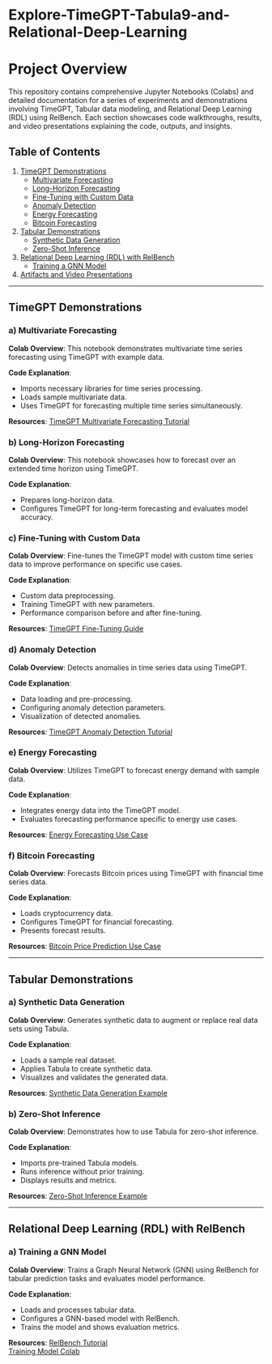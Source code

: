 # Explore-TimeGPT-Tabula9-and-Relational-Deep-Learning


# Project Overview
This repository contains comprehensive Jupyter Notebooks (Colabs) and detailed documentation for a series of experiments and demonstrations involving TimeGPT, Tabular data modeling, and Relational Deep Learning (RDL) using RelBench. Each section showcases code walkthroughs, results, and video presentations explaining the code, outputs, and insights.

## Table of Contents
1. [TimeGPT Demonstrations](#timegpt-demonstrations)
   - [Multivariate Forecasting](#multivariate-forecasting)
   - [Long-Horizon Forecasting](#long-horizon-forecasting)
   - [Fine-Tuning with Custom Data](#fine-tuning-with-custom-data)
   - [Anomaly Detection](#anomaly-detection)
   - [Energy Forecasting](#energy-forecasting)
   - [Bitcoin Forecasting](#bitcoin-forecasting)
2. [Tabular Demonstrations](#tabular-demonstrations)
   - [Synthetic Data Generation](#synthetic-data-generation)
   - [Zero-Shot Inference](#zero-shot-inference)
3. [Relational Deep Learning (RDL) with RelBench](#rdl-with-relbench)
   - [Training a GNN Model](#training-a-gnn-model)
4. [Artifacts and Video Presentations](#artifacts-and-video-presentations)

---

## TimeGPT Demonstrations
### a) Multivariate Forecasting
**Colab Overview**:
This notebook demonstrates multivariate time series forecasting using TimeGPT with example data.

**Code Explanation**:
- Imports necessary libraries for time series processing.
- Loads sample multivariate data.
- Uses TimeGPT for forecasting multiple time series simultaneously.

**Resources**:
[TimeGPT Multivariate Forecasting Tutorial](https://docs.nixtla.io/docs/tutorials-multiple_series_forecasting)

### b) Long-Horizon Forecasting
**Colab Overview**:
This notebook showcases how to forecast over an extended time horizon using TimeGPT.

**Code Explanation**:
- Prepares long-horizon data.
- Configures TimeGPT for long-term forecasting and evaluates model accuracy.

### c) Fine-Tuning with Custom Data
**Colab Overview**:
Fine-tunes the TimeGPT model with custom time series data to improve performance on specific use cases.

**Code Explanation**:
- Custom data preprocessing.
- Training TimeGPT with new parameters.
- Performance comparison before and after fine-tuning.

**Resources**:
[TimeGPT Fine-Tuning Guide](https://docs.nixtla.io/docs/tutorials-fine_tuning)

### d) Anomaly Detection
**Colab Overview**:
Detects anomalies in time series data using TimeGPT.

**Code Explanation**:
- Data loading and pre-processing.
- Configuring anomaly detection parameters.
- Visualization of detected anomalies.

**Resources**:
[TimeGPT Anomaly Detection Tutorial](https://docs.nixtla.io/docs/tutorials-anomaly_detection)

### e) Energy Forecasting
**Colab Overview**:
Utilizes TimeGPT to forecast energy demand with sample data.

**Code Explanation**:
- Integrates energy data into the TimeGPT model.
- Evaluates forecasting performance specific to energy use cases.

**Resources**:
[Energy Forecasting Use Case](https://docs.nixtla.io/docs/use-cases-forecasting_energy_demand)

### f) Bitcoin Forecasting
**Colab Overview**:
Forecasts Bitcoin prices using TimeGPT with financial time series data.

**Code Explanation**:
- Loads cryptocurrency data.
- Configures TimeGPT for financial forecasting.
- Presents forecast results.

**Resources**:
[Bitcoin Price Prediction Use Case](https://docs.nixtla.io/docs/use-cases-bitcoin_price_prediction)

---

## Tabular Demonstrations
### a) Synthetic Data Generation
**Colab Overview**:
Generates synthetic data to augment or replace real data sets using Tabula.

**Code Explanation**:
- Loads a sample real dataset.
- Applies Tabula to create synthetic data.
- Visualizes and validates the generated data.

**Resources**:
[Synthetic Data Generation Example](https://github.com/zhao-zilong/Tabula/blob/main/Tabula_on_insurance_dataset.ipynb)

### b) Zero-Shot Inference
**Colab Overview**:
Demonstrates how to use Tabula for zero-shot inference.

**Code Explanation**:
- Imports pre-trained Tabula models.
- Runs inference without prior training.
- Displays results and metrics.

**Resources**:
[Zero-Shot Inference Example](https://github.com/mlfoundations/rtfm/blob/main/notebooks/inference.ipynb)

---

## Relational Deep Learning (RDL) with RelBench
### a) Training a GNN Model
**Colab Overview**:
Trains a Graph Neural Network (GNN) using RelBench for tabular prediction tasks and evaluates model performance.

**Code Explanation**:
- Loads and processes tabular data.
- Configures a GNN-based model with RelBench.
- Trains the model and shows evaluation metrics.

**Resources**:
[RelBench Tutorial](https://relbench.stanford.edu/start/)  
[Training Model Colab](https://colab.research.google.com/github/snap-stanford/relbench/blob/main/tutorials/train_model.ipynb)




